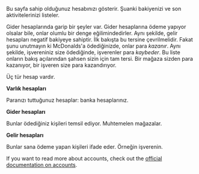 Bu sayfa sahip olduğunuz hesabınızı gösterir. Şuanki bakiyenizi ve son aktivitelerinizi listeler.

Gider hesaplarında garip bir şeyler var. Gider hesaplarına ödeme yapıyor olsalar bile, onlar olumlu bir denge eğilimindedirler. Aynı şekilde, gelir hesapları negatif bakiyeye sahiptir. İlk bakışta bu tersine çevrilmelidir. Fakat şunu unutmayın ki McDonalds'a ödediğinizde, onlar para *kazanır*. Aynı şekilde, işvereniniz size ödediğinde, işverenler para *kaybeder*. Bu liste onların bakış açılarından şahsen sizin için tam tersi. Bir mağaza sizden para kazanıyor, bir işveren size para kazandırıyor.

Üç tür hesap vardır.

**Varlık hesapları**

Paranızı tuttuğunuz hesaplar: banka hesaplarınız.

**Gider hesapları**

Bunlar ödediğiniz kişileri temsil ediyor. Muhtemelen mağazalar.

**Gelir hesapları**

Bunlar sana ödeme yapan kişileri ifade eder. Örneğin işverenin.

If you want to read more about accounts, check out the [official documentation on accounts](https://firefly-iii.readthedocs.io/en/latest/concepts/accounts.html).